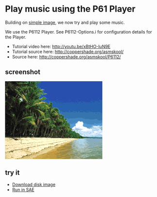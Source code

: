 Play music using the P61 Player
===============================

Building on [simple image](../001.simple_image), we now try and play some music.

We use the P6112 Player. See P6112-Options.i for configuration details for the Player.

* Tutorial video here: http://youtu.be/xBtHO-IuN9E
* Tutorial source here: http://coppershade.org/asmskool/
* Source here: http://coppershade.org/asmskool/P6112/

screenshot
----------
![Screenshot](screenshot.png?raw=true)

try it
------
  * [Download disk image](bin/music.adf?raw=true)
  * <a href="http://alpine9000.github.io/ScriptedAmigaEmulator/#amiga_examples/music.adf" target="_blank">Run in SAE</a>
